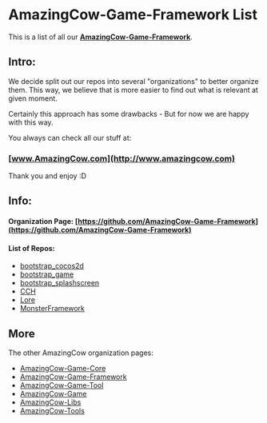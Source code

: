 # AmazingCow-Game-Framework List

This is a list of all our **[AmazingCow-Game-Framework](https://github.com/AmazingCow-Game-Framework)**.

<!-- ####################################################################### -->

## Intro:

We decide split out our repos into several "organizations" to better organize
them. This way, we believe that is more easier to find out what is relevant
at given moment.

Certainly this approach has some drawbacks - But for now we are happy with this
way.


You always can check all our stuff at:
### [www.AmazingCow.com](http://www.amazingcow.com)

Thank you and enjoy :D

<!-- ####################################################################### -->

## Info:

#### Organization Page: [https://github.com/AmazingCow-Game-Framework](https://github.com/AmazingCow-Game-Framework)

#### List of Repos:

* [bootstrap_cocos2d](https://github.com/AmazingCow-Game-Framework/bootstrap_cocos2d.git)
* [bootstrap_game](https://github.com/AmazingCow-Game-Framework/bootstrap_game.git)
* [bootstrap_splashscreen](https://github.com/AmazingCow-Game-Framework/bootstrap_splashscreen.git)
* [CCH](https://github.com/AmazingCow-Game-Framework/CCH.git)
* [Lore](https://github.com/AmazingCow-Game-Framework/Lore.git)
* [MonsterFramework](https://github.com/AmazingCow-Game-Framework/MonsterFramework.git)




<!-- ####################################################################### -->

## More

The other AmazingCow organization pages:

* [AmazingCow-Game-Core](https://github.com/AmazingCow-Game-Core)
* [AmazingCow-Game-Framework](https://github.com/AmazingCow-Game-Framework)
* [AmazingCow-Game-Tool](https://github.com/AmazingCow-Game-Tool)
* [AmazingCow-Game](https://github.com/AmazingCow-Game)
* [AmazingCow-Libs](https://github.com/AmazingCow-Libs)
* [AmazingCow-Tools](https://github.com/AmazingCow-Tools)
